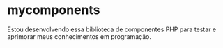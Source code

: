 # mycomponents
Estou desenvolvendo essa biblioteca de componentes PHP para testar e aprimorar meus conhecimentos em programação.
